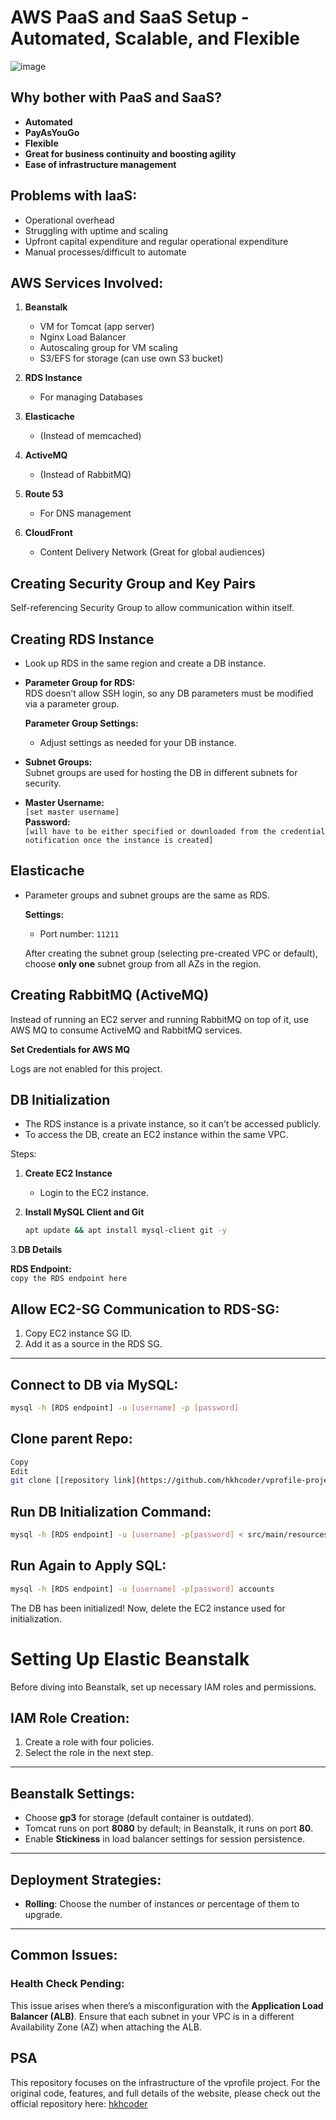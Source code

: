 # AWS PaaS and SaaS Setup - Automated, Scalable, and Flexible

![image](https://github.com/user-attachments/assets/8cef1182-da27-4e87-9474-3558d4e0dcd8)

## Why bother with PaaS and SaaS?
- **Automated**
- **PayAsYouGo**
- **Flexible**
- **Great for business continuity and boosting agility**
- **Ease of infrastructure management**

## Problems with IaaS:
- Operational overhead
- Struggling with uptime and scaling
- Upfront capital expenditure and regular operational expenditure
- Manual processes/difficult to automate

## AWS Services Involved:
1. **Beanstalk**  
    - VM for Tomcat (app server)
    - Nginx Load Balancer
    - Autoscaling group for VM scaling
    - S3/EFS for storage (can use own S3 bucket)
  
2. **RDS Instance**  
   - For managing Databases
  
3. **Elasticache**  
   - (Instead of memcached)
  
4. **ActiveMQ**  
   - (Instead of RabbitMQ)
  
5. **Route 53**  
   - For DNS management
  
6. **CloudFront**  
   - Content Delivery Network (Great for global audiences)

## Creating Security Group and Key Pairs
Self-referencing Security Group to allow communication within itself.

## Creating RDS Instance
- Look up RDS in the same region and create a DB instance.
- **Parameter Group for RDS:**  
  RDS doesn’t allow SSH login, so any DB parameters must be modified via a parameter group.
  
  **Parameter Group Settings:**
  - Adjust settings as needed for your DB instance.

- **Subnet Groups:**  
  Subnet groups are used for hosting the DB in different subnets for security.

- **Master Username:**  
  `[set master username]`  
  **Password:**  
  `[will have to be either specified or downloaded from the credential notification once the instance is created]`

## Elasticache
- Parameter groups and subnet groups are the same as RDS.

  **Settings:**
  - Port number: `11211`

  After creating the subnet group (selecting pre-created VPC or default), choose **only one** subnet group from all AZs in the region.

## Creating RabbitMQ (ActiveMQ)
Instead of running an EC2 server and running RabbitMQ on top of it, use AWS MQ to consume ActiveMQ and RabbitMQ services.

**Set Credentials for AWS MQ**


Logs are not enabled for this project.

## DB Initialization
- The RDS instance is a private instance, so it can’t be accessed publicly.
- To access the DB, create an EC2 instance within the same VPC.

Steps:
1. **Create EC2 Instance**  
   - Login to the EC2 instance.

2. **Install MySQL Client and Git**  
   ```bash
   apt update && apt install mysql-client git -y

3.**DB Details**

**RDS Endpoint:**  
`copy the RDS endpoint here`

## Allow EC2-SG Communication to RDS-SG:

1. Copy EC2 instance SG ID.
2. Add it as a source in the RDS SG.

---

## Connect to DB via MySQL:

```bash
mysql -h [RDS endpoint] -u [username] -p [password]
```
## Clone parent Repo:
```bash
Copy
Edit
git clone [[repository link](https://github.com/hkhcoder/vprofile-project/tree/awsrefactor)]
```
## Run DB Initialization Command:
```bash
mysql -h [RDS endpoint] -u [username] -p[password] < src/main/resources/db_backup.sql
```
## Run Again to Apply SQL:
```bash
mysql -h [RDS endpoint] -u [username] -p[password] accounts
```
The DB has been initialized! Now, delete the EC2 instance used for initialization.

# Setting Up Elastic Beanstalk

Before diving into Beanstalk, set up necessary IAM roles and permissions.

## IAM Role Creation:
1. Create a role with four policies.
2. Select the role in the next step.

---

## Beanstalk Settings:
- Choose **gp3** for storage (default container is outdated).
- Tomcat runs on port **8080** by default; in Beanstalk, it runs on port **80**.
- Enable **Stickiness** in load balancer settings for session persistence.

---

## Deployment Strategies:
- **Rolling**: Choose the number of instances or percentage of them to upgrade.
---

## Common Issues:

### Health Check Pending:
This issue arises when there’s a misconfiguration with the **Application Load Balancer (ALB)**. Ensure that each subnet in your VPC is in a different Availability Zone (AZ) when attaching the ALB.

## PSA 
This repository focuses on the infrastructure of the vprofile project. For the original code, features, and full details of the website, please check out the official repository here: [hkhcoder](https://github.com/hkhcoder/vprofile-project/tree/awsliftandshift)

